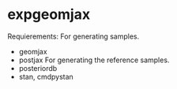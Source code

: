 # expgeomjax


Requierements:
For generating samples.
 - geomjax
 - postjax
For generating the reference samples.
 - posteriordb
 - stan, cmdpystan


